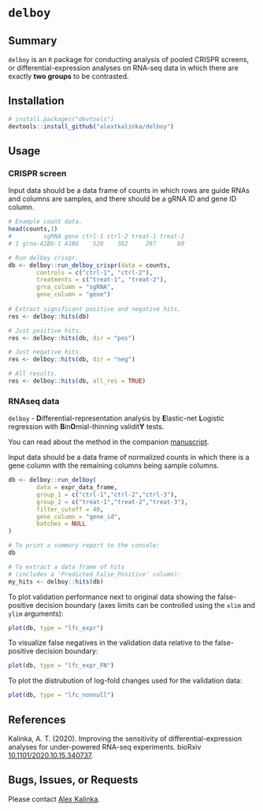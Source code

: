 # `delboy`

## Summary

`delboy` is an `R` package for conducting analysis of pooled CRISPR screens, or differential-expression analyses on RNA-seq data in which there are exactly **two groups** to be contrasted. 


## Installation

```r
# install.packages("devtools")
devtools::install_github("alextkalinka/delboy")
```

## Usage

### CRISPR screen

Input data should be a data frame of counts in which rows are guide RNAs and columns are samples, and there should be a gRNA ID and gene ID column.

```r
# Example count data.
head(counts,1)
#         sgRNA gene ctrl-1 ctrl-2 treat-1 treat-2# 1 grna-A1BG-1 A1BG    520    382     297      80

# Run delboy crispr.
db <- delboy::run_delboy_crispr(data = counts,
		controls = c("ctrl-1", "ctrl-2"),
		treatments = c("treat-1", "treat-2"),
		grna_column = "sgRNA",
		gene_column = "gene")
		
# Extract significant positive and negative hits.
res <- delboy::hits(db)

# Just positive hits.
res <- delboy::hits(db, dir = "pos")

# Just negative hits.
res <- delboy::hits(db, dir = "neg")

# All results.
res <- delboy::hits(db, all_res = TRUE)

```

### RNAseq data

`delboy` - **D**ifferential-representation analysis by **E**lastic-net **L**ogistic regression with **B**in**O**mial-thinning validit**Y** tests.

You can read about the method in the companion [manuscript](https://www.biorxiv.org/content/10.1101/2020.10.15.340737v1.full).

Input data should be a data frame of normalized counts in which there is a gene column with the remaining columns being sample columns.

```r
db <- delboy::run_delboy(
		data = expr_data_frame,
		group_1 = c("ctrl-1","ctrl-2","ctrl-3"),
		group_2 = c("treat-1","treat-2","treat-3"),
		filter_cutoff = 40,
		gene_column = "gene_id",
		batches = NULL
)

# To print a summary report to the console:
db

# To extract a data frame of hits
# (includes a 'Predicted_False_Positive' column):
my_hits <- delboy::hits(db)

```

To plot validation performance next to original data showing the false-positive decision boundary (axes limits can be controlled using the `xlim` and `ylim` arguments):

```r
plot(db, type = "lfc_expr")
```

To visualize false negatives in the validation data relative to the false-positive decision boundary:

```r
plot(db, type = "lfc_expr_FN")
```

To plot the distrubution of log-fold changes used for the validation data:

```r
plot(db, type = "lfc_nonnull")
```

## References

Kalinka, A. T. (2020). Improving the sensitivity of differential-expression analyses for under-powered RNA-seq experiments. bioRxiv [10.1101/2020.10.15.340737](https://www.biorxiv.org/content/10.1101/2020.10.15.340737v1.full).

## Bugs, Issues, or Requests

Please contact [Alex Kalinka](mailto:alex.t.kalinka@gmail.com).
